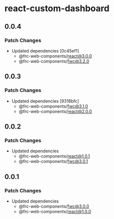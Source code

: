# react-custom-dashboard

## 0.0.4

### Patch Changes

- Updated dependencies [0c45ef1]
  - @frc-web-components/react@3.0.0
  - @frc-web-components/fwc@3.2.0

## 0.0.3

### Patch Changes

- Updated dependencies [9318bfc]
  - @frc-web-components/fwc@3.1.0
  - @frc-web-components/react@2.0.0

## 0.0.2

### Patch Changes

- Updated dependencies
  - @frc-web-components/react@1.0.1
  - @frc-web-components/fwc@3.0.1

## 0.0.1

### Patch Changes

- Updated dependencies
  - @frc-web-components/fwc@3.0.0
  - @frc-web-components/react@1.0.0
